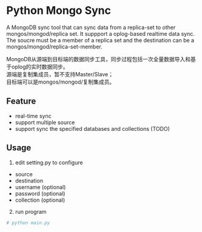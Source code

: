 Python Mongo Sync
====

A MongoDB sync tool that can sync data from a replica-set to other mongos/mongod/replica set. It suppport a oplog-based realtime data sync.  
The soucre must be a member of a replica set and the destination can be a mongos/mongod/replica-set-member.

MongoDB从源端到目标端的数据同步工具，同步过程包括一次全量数据导入和基于oplog的实时数据同步。  
源端是复制集成员，暂不支持Master/Slave；  
目标端可以是mongos/mongod/复制集成员。

## Feature
* real-time sync
* support multiple source
* support sync the specified databases and collections (TODO)

## Usage 
1. edit setting.py to configure
 * source
 * destination
 * username (optional)
 * password (optional)
 * collection (optional)

2. run program
```python
# python main.py
```

